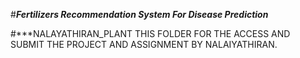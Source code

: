 #***Fertilizers Recommendation System For Disease Prediction***

#***NALAYATHIRAN_PLANT
THIS FOLDER FOR THE ACCESS AND SUBMIT THE PROJECT AND ASSIGNMENT BY NALAIYATHIRAN.
